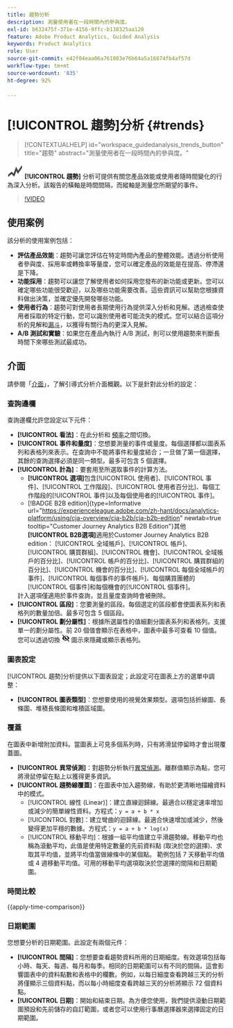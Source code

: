 ```yaml
---
title: 趨勢分析
description: 測量使用者在一段時間內的參與度。
exl-id: b632475f-371e-4156-9ffc-b138325aa120
feature: Adobe Product Analytics, Guided Analysis
keywords: Product Analytics
role: User
source-git-commit: e42f04eaa06a761803e76b64a5a16674fb4af57d
workflow-type: tm+mt
source-wordcount: '835'
ht-degree: 92%

---
```


# [!UICONTROL 趨勢]分析 {#trends}

<!-- markdownlint-disable MD034 -->

>[!CONTEXTUALHELP]
>id="workspace_guidedanalysis_trends_button"
>title="趨勢"
>abstract="測量使用者在一段時間內的參與度。"

<!-- markdownlint-enable MD034 -->

![GraphTrend](/help/assets/icons/GraphTrend.svg) **[!UICONTROL 趨勢]** 分析可提供有關您產品效能或使用者隨時間變化的行為深入分析。該報告的橫軸是時間間隔，而縱軸是測量您所期望的事件。


>[!VIDEO](https://video.tv.adobe.com/v/3421666/?quality=12&learn=on)

## 使用案例

該分析的使用案例包括：

* **評估產品效能**：趨勢可讓您評估在特定時間內產品的整體效能。透過分析使用者參與度、採用率或轉換率等量度，您可以確定產品的效能是在提高、停滯還是下降。
* **功能採用**：趨勢可以讓您了解使用者如何採用您發布的新功能或更新。您可以確定哪些功能很受歡迎，以及哪些功能需要改善。這些資訊可以幫助您根據資料做出決策，並確定優先開發哪些功能。
* **使用者行為**：趨勢可對使用者長期使用行為提供深入分析和見解。透過檢查使用者採取的特定行動，您可以識別使用者可能流失的模式。您可以結合這項分析的見解和[漏斗](funnel.md)，以獲得有關行為的更深入見解。
* **A/B 測試和實驗**：如果您在產品內執行 A/B 測試，則可以使用趨勢來判斷長時間下來哪些測試最成功。

## 介面

請參閱「[介面](../overview.md#interface)」，了解引導式分析介面概觀。以下是針對此分析的設定：

### 查詢邊欄

查詢邊欄允許您設定以下元件：

* **[!UICONTROL 看法]**：在此分析和 [頻率](frequency.md)之間切換。
* **[!UICONTROL 事件和量度]**：您想要測量的事件或量度。每個選擇都以圖表系列和表格列來表示。在查詢中不能將事件和量度結合；一旦做了第一個選擇，其餘的查詢選擇必須是同一類型。最多可包含 5 個選擇。
* **[!UICONTROL 計為]**：要套用至所選取事件的計算方法。 <ul><li>**[!UICONTROL 選項]**&#x200B;包含[!UICONTROL 使用者]、[!UICONTROL 事件]、[!UICONTROL 工作階段]、[!UICONTROL 使用者百分比]、每個工作階段的[!UICONTROL 事件]以及每個使用者的[!UICONTROL 事件]。</li><li>[!BADGE B2B edition]{type=Informative url="https://experienceleague.adobe.com/zh-hant/docs/analytics-platform/using/cja-overview/cja-b2b/cja-b2b-edition" newtab=true tooltip="Customer Journey Analytics B2B Edition"}其他&#x200B;**[!UICONTROL B2B選項]**&#x200B;適用於Customer Journey Analytics B2B edition： [!UICONTROL 全域帳戶]、[!UICONTROL 帳戶]、[!UICONTROL 購買群組]、[!UICONTROL 機會]、[!UICONTROL 全域帳戶的百分比]、[!UICONTROL 帳戶的百分比]、[!UICONTROL 購買群組的百分比]、[!UICONTROL 機會的百分比]、[!UICONTROL 每個全域帳戶的事件]、[!UICONTROL 每個事件的事件帳戶]、每個購買團體的[!UICONTROL 個事件]和每個機會的[!UICONTROL 個事件]。</li></ul>計入選項僅適用於事件查詢，並且量度查詢時會被刪除。
* **[!UICONTROL 區段]**：您要測量的區段。每個選定的區段都會使圖表系列和表格列的數量加倍。最多可包含 5 個區段。
* **[!UICONTROL 劃分屬性]**：根據所選屬性的值細劃分圖表系列和表格列。支援單一的劃分屬性。前 20 個值會顯示在表格中，圖表中最多可查看 10 個值。您可以透過切換 ![顯示隱藏圖示](../assets/hide-in-chart.png) 圖示來隱藏或顯示表格列。

### 圖表設定

[!UICONTROL 趨勢]分析提供以下圖表設定；此設定可在圖表上方的選單中調整：

* **[!UICONTROL 圖表類型]**：您想要使用的視覺效果類型。選項包括折線圖、長條圖、堆積長條圖和堆積區域圖。

### 覆蓋

在圖表中新增附加資料。當圖表上可見多個系列時，只有將滑鼠停留時才會出現覆蓋圖。

* **[!UICONTROL 異常偵測]**：對趨勢分析執行[異常偵測](/help/analysis-workspace/c-anomaly-detection/anomaly-detection.md)。離群值顯示為點，您可將滑鼠停留在點上以獲得更多資訊。
* **[!UICONTROL 趨勢線覆蓋]**：在圖表中加入趨勢線，有助於更清晰地描繪資料中的模式。
   * [!UICONTROL 線性 (Linear)]：建立直線迴歸線。最適合以穩定速率增加或減少的簡單線性資料。方程式：`y = a + b * x`
   * [!UICONTROL 對數]：建立彎曲的迴歸線。最適合快速增加或減少，然後變得更加平穩的數據。方程式：`y = a + b * log(x)`
   * [!UICONTROL 移動平均]：根據一組平均值建立平滑趨勢線。移動平均也稱為滾動平均，此值是使用特定數量的先前資料點 (取決於您的選擇)、求取其平均值，並將平均值當做線條中的某個點。 範例包括 7 天移動平均值或 4 週移動平均值。可用的移動平均選項取決於您選擇的間隔和日期範圍。

### 時間比較

{{apply-time-comparison}}


### 日期範圍

您想要分析的日期範圍。此設定有兩個元件：

* **[!UICONTROL 間隔]**：您想要查看趨勢資料所用的日期細度。有效選項包括每小時、每天、每週、每月和每季。相同的日期範圍可以有不同的間隔，這會影響圖表中的資料點數和表格中的欄數。例如，以每日細度查看跨越三天的分析將僅顯示三個資料點，而以每小時細度查看跨越三天的分析將顯示 72 個資料點。
* **[!UICONTROL 日期]**：開始和結束日期。為方便您使用，我們提供滾動日期範圍預設和先前儲存的自訂範圍，或者您可以使用行事曆選擇器來選擇固定的日期範圍。


<!--

## Example

See below for an example of the analysis.

![Trends compare](../assets/trends-compare.png)

-->